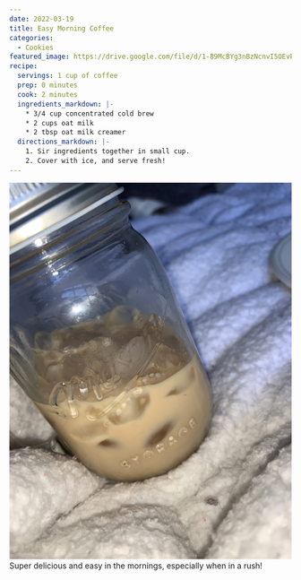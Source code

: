 ```yaml
---
date: 2022-03-19
title: Easy Morning Coffee
categories:
  - Cookies
featured_image: https://drive.google.com/file/d/1-89McBYg3nBzNcnvI5OEvPSylJ8afgTF/view?usp=sharing
recipe:
  servings: 1 cup of coffee
  prep: 0 minutes
  cook: 2 minutes
  ingredients_markdown: |-
    * 3/4 cup concentrated cold brew
    * 2 cups oat milk
    * 2 tbsp oat milk creamer
  directions_markdown: |-
    1. Sir ingredients together in small cup.
    2. Cover with ice, and serve fresh!
---
```


![Coffee](../images/iced_coffee1.jpg)
Super delicious and easy in the mornings, especially when in a rush!
